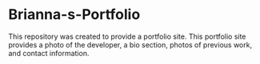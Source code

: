 # Brianna-s-Portfolio
This repository was created to provide a portfolio site. This portfolio site provides a photo of the developer, a bio section, photos of previous work, and contact information.
